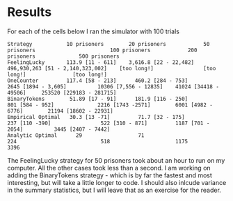 # Results
For each of the cells below I ran the simulator with 100 trials

```
Strategy           10 prisoners        20 prisoners            50 prisoners                        100 prisoners            200 prisoners              500 prisoners
FeelingLucky       113.9 [11 - 611]    3,616.8 [22 - 22,482]   496,930,263 [51 - 2,140,323,002]    [too long!]                [too long!]               [too long!]
OneCounter         117.4 [58 - 213]      460.2 [284 - 753]            2645 [1894 - 3,605]          10306 [7,556 - 12835]    41024 [34418 - 49506]     253520 [229183 - 281715]
BinaryTokens        51.89 [17 - 91]      181.9 [116 - 250]             801 [584 - 952]              2216 [1743 -2571]        6001 [4982 - 6776]        21194 [18602 - 22931]
Empirical Optimal   30.3 [13 -71]         71.7 [32 - 175]              237 [110 -390]                522 [310 - 871]         1187 [701 - 2054]          3445 [2407 - 7442]
Analytic Optimal      29                  71                           224                           518                     1175                       3396
```
The FeelingLucky strategy for 50 prisoners took about an hour to run on my computer. All the other cases took less than a second.
I am working on adding the BinaryTokens strategy - which is by far the fastest and most interesting, but will take a little longer to code.
I should also inlcude variance in the summary statistics, but I will leave that as an exercise for the reader.